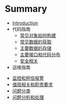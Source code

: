 # Summary

* [Introduction](README.md)
* 代码指南
   * [常见对象如何构建](code/model.md)
   * [常见数据的获取](code/set_get.md)
   * [主要数据的存储](code/storage.md)
   * [主要接口和代码分布](code/structure.md)
   * [安全相关](code/security.md)
* 运维指南
 - [监控和短信报警](dev/monitor.md)
 - [值班相关和职责要求](dev/duty.md)
 - [问题分类](dev/qa.md)
 - [问题分析和处理](dev/resolve.md)
